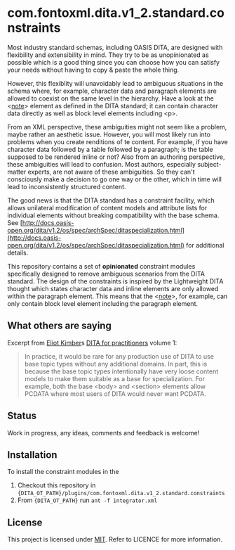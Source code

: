 # com.fontoxml.dita.v1_2.standard.constraints

Most industry standard schemas, including OASIS DITA, are designed with flexibility and extensibility in mind. They try to be as unopinionated as possible which is a good thing since you can choose how you can satisfy your needs without having to copy &amp; paste the whole thing.

However, this flexiblity will unavoidably lead to ambiguous situations in the schema where, for example, character data and paragraph elements are allowed to coexist on the same level in the hierarchy. Have a look at the &lt;[note](http://docs.oasis-open.org/dita/v1.2/os/spec/langref/note.html)&gt; element as defined in the DITA standard; it can contain character data directly as well as block level elements including &lt;p&gt;.

From an XML perspective, these ambiguities might not seem like a problem, maybe rather an aesthetic issue. However, you will most likely run into problems when you create renditions of te content. For example, if you have character data followed by a table followed by a paragraph; is the table supposed to be rendered inline or not? Also from an authoring perspective, these ambiguities will lead to confusion. Most authors, especially subject-matter experts, are not aware of these ambiguities. So they can't consciously make a decision to go one way or the other, which in time will lead to inconsistently structured content.

The good news is that the DITA standard has a constraint facility, which allows unilateral modification of content models and attribute lists for individual elements without breaking compatibility with the base schema. See [http://docs.oasis-open.org/dita/v1.2/os/spec/archSpec/ditaspecialization.html](http://docs.oasis-open.org/dita/v1.2/os/spec/archSpec/ditaspecialization.html) for additional details.

This repository contains a set of **opinionated** constraint modules specifically designed to remove ambiguous scenarios from the DITA standard. The design of the constraints is inspired by the Lightweight DITA thought which states character data and inline elements are only allowed within the paragraph element. This means that the &lt;[note](http://docs.oasis-open.org/dita/v1.2/os/spec/langref/note.html)&gt;, for example, can only contain block level element including the paragraph element.

## What others are saying

Excerpt from [Eliot Kimber](https://github.com/drmacro)s [DITA for practitioners](http://xmlpress.net/publications/dita/practitioners-1/) volume 1:

> In practice, it would be rare for any production use of DITA to use base topic types without any additional domains.
> In part, this is because the base topic types intentionally have very loose content models to make them suitable as a base for specialization.
> For example, both the base &lt;body&gt; and &lt;section&gt; elements allow PCDATA where most users of DITA would never want PCDATA.

## Status

Work in progress, any ideas, comments and feedback is welcome!

## Installation

To install the constraint modules in the 

1. Checkout this repository in ```{DITA_OT_PATH}/plugins/com.fontoxml.dita.v1_2.standard.constraints```
2. From ```{DITA_OT_PATH}``` run ```ant -f integrator.xml```

## License

This project is licensed under [MIT](http://www.opensource.org/licenses/mit-license.php "Read more about the MIT license form"). Refer to LICENCE for more information.
